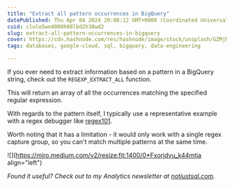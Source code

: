 ```yaml
---
title: "Extract all pattern occurrences in BigQuery"
datePublished: Thu Apr 04 2024 20:08:12 GMT+0000 (Coordinated Universal Time)
cuid: clulo5wo4000h08lbd2h38wd2
slug: extract-all-pattern-occurrences-in-bigquery
cover: https://cdn.hashnode.com/res/hashnode/image/stock/unsplash/GZMjMukr5zU/upload/285d275f0056de8ab7823cb2232a8b66.jpeg
tags: databases, google-cloud, sql, bigquery, data-engineering

---
```


If you ever need to extract information based on a pattern in a BigQuery string, check out the `REGEXP_EXTRACT_ALL` function.

This will return an array of all the occurrences matching the specified regular expression.

With regards to the pattern itself, I typically use a representative example with a regex debugger like [regex101](https://regex101.com/).

Worth noting that it has a limitation - it would only work with a single regex capture group, so you can't match multiple patterns at the same time.

![](https://miro.medium.com/v2/resize:fit:1400/0*Fxorjdvu_k44mtja align="left")

*Found it useful? Check out to my Analytics newsletter at* [*notjustsql.com*](https://www.notjustsql.com)*.*